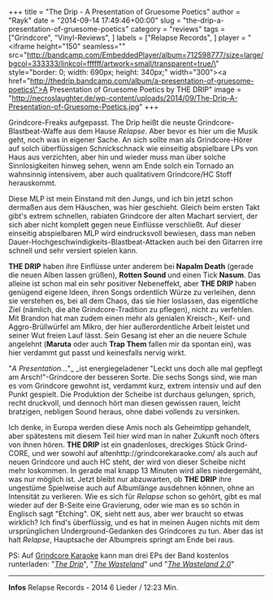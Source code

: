 +++
title = "The Drip - A Presentation of Gruesome Poetics"
author = "Rayk"
date = "2014-09-14 17:49:46+00:00"
slug = "the-drip-a-presentation-of-gruesome-poetics"
category = "reviews"
tags = ["Grindcore", "Vinyl-Reviews", ]
labels = ["Relapse Records", ]
player = "<iframe height=\"150\" seamless=\"\" src=\"http://bandcamp.com/EmbeddedPlayer/album=712598777/size=large/bgcol=333333/linkcol=ffffff/artwork=small/transparent=true/\" style=\"border: 0; width: 690px; height: 340px;\" width=\"300\"><a href=\"http://thedrip.bandcamp.com/album/a-presentation-of-gruesome-poetics\">A Presentation of Gruesome Poetics by THE DRIP</a></iframe>"
image = "http://necroslaughter.de/wp-content/uploads/2014/09/The-Drip-A-Presentation-of-Gruesome-Poetics.jpg"
+++

Grindcore-Freaks aufgepasst. The Drip heißt die neuste Grindcore-Blastbeat-Waffe aus dem Hause _Relapse_. Aber bevor es hier um die Musik geht, noch was in eigener Sache. An sich sollte man als Grindcore-Hörer auf solch überflüssigen Schnickschnack wie einseitig abspielbare LPs von Haus aus verzichten, aber hin und wieder muss man über solche Sinnlosigkeiten hinweg sehen, wenn am Ende solch ein Tornado an wahnsinnig intensivem, aber auch qualitativem Grindcore/HC Stoff herauskommt.

Diese MLP ist mein Einstand mit den Jungs, und ich bin jetzt schon dermaßen aus dem Häuschen, was hier geschieht. Gleich beim ersten Takt gibt's extrem schnellen, rabiaten Grindcore der alten Machart serviert, der sich aber nicht komplett gegen neue Einflüsse verschließt. Auf dieser einseitig abspielbaren MLP wird eindrucksvoll bewiesen, dass man neben Dauer-Hochgeschwindigkeits-Blastbeat-Attacken auch bei den Gitarren irre schnell und sehr versiert spielen kann.

**THE DRIP** haben ihre Einflüsse unter anderem bei **Napalm Death** (gerade die neuen Alben lassen grüßen), **Rotten Sound** und einen Tick **Nasum**. Das alleine ist schon mal ein sehr positiver Nebeneffekt, aber **THE DRIP** haben genügend eigene Ideen, ihren Songs ordentlich Würze zu verleihen, denn sie verstehen es, bei all dem Chaos, das sie hier loslassen, das eigentliche Ziel (nämlich, die alte Grindcore-Tradition zu pflegen), nicht zu verfehlen. Mit Brandon hat man zudem einen mehr als genialen Kreisch-, Keif- und Aggro-Brüllwürfel am Mikro, der hier außerordentliche Arbeit leistet und seiner Wut freien Lauf lässt. Sein Gesang ist eher an die neuere Schule angelehnt (**Maruta** oder auch **Trap Them** fallen mir da spontan ein), was hier verdammt gut passt und keinesfalls nervig wirkt.

"_A Presentation…_"_ _ist energiegeladener "Leckt uns doch alle mal gepflegt am Arsch!"-Grindcore der besseren Sorte. Die sechs Songs sind, wie man es vom Grindcore gewohnt ist, verdammt kurz, extrem intensiv und auf den Punkt gespielt. Die Produktion der Scheibe ist durchaus gelungen, sprich, recht druckvoll, und dennoch hört man diesen gewissen rauen, leicht bratzigen, nebligen Sound heraus, ohne dabei vollends zu versinken.

Ich denke, in Europa werden diese Amis noch als Geheimtipp gehandelt, aber spätestens mit diesem Teil hier wird man in naher Zukunft noch öfters von ihnen hören. **THE DRIP** ist ein gnadenloses, dreckiges Stück Grind-CORE, und wer sowohl auf altenhttp://grindcorekaraoke.com/ als auch auf neuen Grindcore und auch HC steht, der wird von dieser Scheibe nicht mehr loskommen. In gerade mal knapp 13 Minuten wird alles niedergemäht, was nur möglich ist. Jetzt bleibt nur abzuwarten, ob **THE DRIP** ihre ungestüme Spielweise auch auf Albumlänge ausdehnen können, ohne an Intensität zu verlieren. Wie es sich für _Relapse_ schon so gehört, gibt es mal wieder auf der B-Seite eine Gravierung, oder wie man es so schön in Englisch sagt "Etching". OK, sieht nett aus, aber wer braucht so etwas wirklich? Ich find's überflüssig, und es hat in meinen Augen nichts mit dem ursprünglichen Underground-Gedanken des Grindcores zu tun. Aber das ist halt _Relapse_, Hauptsache der Albumpreis springt am Ende bei raus.

PS: Auf <a href="http://grindcorekaraoke.com/">Grindcore Karaoke</a> kann man drei EPs der Band kostenlos runterladen: "<a href="http://grindcorekaraoke.com/album/the-drip-ep">_The Drip_</a>", "_<a href="http://grindcorekaraoke.com/album/the-wasteland-ep">The Wasteland</a>_" und "<a href="http://grindcorekaraoke.com/album/the-wasteland-20">_The Wasteland 2.0_</a>"





---
**Infos**
Relapse Records - 2014
6 Lieder / 12:23 Min.
